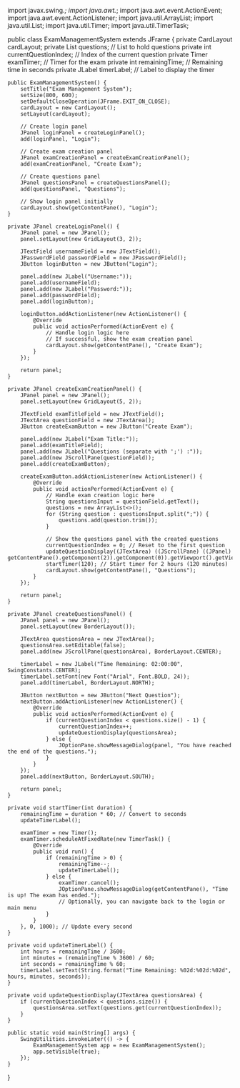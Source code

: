 
import javax.swing.*;
import java.awt.*;
import java.awt.event.ActionEvent;
import java.awt.event.ActionListener;
import java.util.ArrayList;
import java.util.List;
import java.util.Timer;
import java.util.TimerTask;

public class ExamManagementSystem extends JFrame {
    private CardLayout cardLayout;
    private List<String> questions; // List to hold questions
    private int currentQuestionIndex; // Index of the current question
    private Timer examTimer; // Timer for the exam
    private int remainingTime; // Remaining time in seconds
    private JLabel timerLabel; // Label to display the timer

    public ExamManagementSystem() {
        setTitle("Exam Management System");
        setSize(800, 600);
        setDefaultCloseOperation(JFrame.EXIT_ON_CLOSE);
        cardLayout = new CardLayout();
        setLayout(cardLayout);

        // Create login panel
        JPanel loginPanel = createLoginPanel();
        add(loginPanel, "Login");

        // Create exam creation panel
        JPanel examCreationPanel = createExamCreationPanel();
        add(examCreationPanel, "Create Exam");

        // Create questions panel
        JPanel questionsPanel = createQuestionsPanel();
        add(questionsPanel, "Questions");

        // Show login panel initially
        cardLayout.show(getContentPane(), "Login");
    }

    private JPanel createLoginPanel() {
        JPanel panel = new JPanel();
        panel.setLayout(new GridLayout(3, 2));

        JTextField usernameField = new JTextField();
        JPasswordField passwordField = new JPasswordField();
        JButton loginButton = new JButton("Login");

        panel.add(new JLabel("Username:"));
        panel.add(usernameField);
        panel.add(new JLabel("Password:"));
        panel.add(passwordField);
        panel.add(loginButton);

        loginButton.addActionListener(new ActionListener() {
            @Override
            public void actionPerformed(ActionEvent e) {
                // Handle login logic here
                // If successful, show the exam creation panel
                cardLayout.show(getContentPane(), "Create Exam");
            }
        });

        return panel;
    }

    private JPanel createExamCreationPanel() {
        JPanel panel = new JPanel();
        panel.setLayout(new GridLayout(5, 2));

        JTextField examTitleField = new JTextField();
        JTextArea questionField = new JTextArea();
        JButton createExamButton = new JButton("Create Exam");

        panel.add(new JLabel("Exam Title:"));
        panel.add(examTitleField);
        panel.add(new JLabel("Questions (separate with ';') :"));
        panel.add(new JScrollPane(questionField));
        panel.add(createExamButton);

        createExamButton.addActionListener(new ActionListener() {
            @Override
            public void actionPerformed(ActionEvent e) {
                // Handle exam creation logic here
                String questionsInput = questionField.getText();
                questions = new ArrayList<>();
                for (String question : questionsInput.split(";")) {
                    questions.add(question.trim());
                }

                // Show the questions panel with the created questions
                currentQuestionIndex = 0; // Reset to the first question
                updateQuestionDisplay((JTextArea) ((JScrollPane) ((JPanel) getContentPane().getComponent(2)).getComponent(0)).getViewport().getView());
                startTimer(120); // Start timer for 2 hours (120 minutes)
                cardLayout.show(getContentPane(), "Questions");
            }
        });

        return panel;
    }

    private JPanel createQuestionsPanel() {
        JPanel panel = new JPanel();
        panel.setLayout(new BorderLayout());

        JTextArea questionsArea = new JTextArea();
        questionsArea.setEditable(false);
        panel.add(new JScrollPane(questionsArea), BorderLayout.CENTER);

        timerLabel = new JLabel("Time Remaining: 02:00:00", SwingConstants.CENTER);
        timerLabel.setFont(new Font("Arial", Font.BOLD, 24));
        panel.add(timerLabel, BorderLayout.NORTH);

        JButton nextButton = new JButton("Next Question");
        nextButton.addActionListener(new ActionListener() {
            @Override
            public void actionPerformed(ActionEvent e) {
                if (currentQuestionIndex < questions.size() - 1) {
                    currentQuestionIndex++;
                    updateQuestionDisplay(questionsArea);
                } else {
                    JOptionPane.showMessageDialog(panel, "You have reached the end of the questions.");
                }
            }
        });
        panel.add(nextButton, BorderLayout.SOUTH);

        return panel;
    }

    private void startTimer(int duration) {
        remainingTime = duration * 60; // Convert to seconds
        updateTimerLabel();

        examTimer = new Timer();
        examTimer.scheduleAtFixedRate(new TimerTask() {
            @Override
            public void run() {
                if (remainingTime > 0) {
                    remainingTime--;
                    updateTimerLabel();
                } else {
                    examTimer.cancel();
                    JOptionPane.showMessageDialog(getContentPane(), "Time is up! The exam has ended.");
                    // Optionally, you can navigate back to the login or main menu
                }
            }
        }, 0, 1000); // Update every second
    }

    private void updateTimerLabel() {
        int hours = remainingTime / 3600;
        int minutes = (remainingTime % 3600) / 60;
        int seconds = remainingTime % 60;
        timerLabel.setText(String.format("Time Remaining: %02d:%02d:%02d", hours, minutes, seconds));
    }

    private void updateQuestionDisplay(JTextArea questionsArea) {
        if (currentQuestionIndex < questions.size()) {
            questionsArea.setText(questions.get(currentQuestionIndex));
        }
    }

    public static void main(String[] args) {
        SwingUtilities.invokeLater(() -> {
            ExamManagementSystem app = new ExamManagementSystem();
            app.setVisible(true);
        });
    }
}
